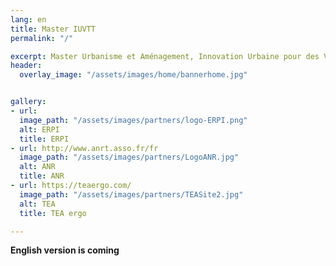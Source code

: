 ```yaml
---
lang: en
title: Master IUVTT 
permalink: "/"

excerpt: Master Urbanisme et Aménagement, Innovation Urbaine pour des Villes & Territoires en Transformation
header:
  overlay_image: "/assets/images/home/bannerhome.jpg"


gallery:
- url: 
  image_path: "/assets/images/partners/logo-ERPI.png"
  alt: ERPI
  title: ERPI
- url: http://www.anrt.asso.fr/fr
  image_path: "/assets/images/partners/LogoANR.jpg"
  alt: ANR
  title: ANR
- url: https://teaergo.com/
  image_path: "/assets/images/partners/TEASite2.jpg"
  alt: TEA
  title: TEA ergo

---
```



**English version is coming**

